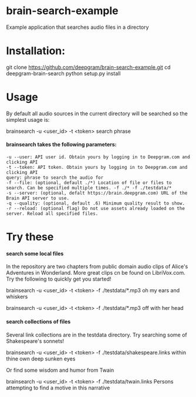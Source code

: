 # brain-search-example
Example application that searches audio files in a directory

# Installation:
git clone https://github.com/deepgram/brain-search-example.git
cd deepgram-brain-search
python setup.py install

# Usage
By default all audio sources in the current directory will be searched so the simplest usage is:

brainsearch -u <user_id> -t \<token> search phrase

#### brainsearch takes the following parameters:
    -u --user: API user id. Obtain yours by logging in to Deepgram.com and clicking API
    -t --token: API token. Obtain yours by logging in to Deepgram.com and clicking API
    query: phrase to search the audio for
    -f --file: (optional, default ./*) Location of file or files to search. Can be specified multiple times. -f ./* -f ./testdata/*
    -s --server: (optional, defalt https://brain.deepgram.com) URL of the Brain API server to use.
    -q --quality: (optional, default .6) Minimum quality result to show.
    -r --reload: (optional flag) Do not use assets already loaded on the server. Reload all specified files.


# Try these

#### search some local files
In the repository are two chapters from public domain audio clips of Alice's Adventures in Wonderland. More great clips cn be found on LibriVox.com. Try the following to quickly get you started!

brainsearch -u <user_id> -t \<token> -f ./testdata/*.mp3 oh my ears and whiskers

brainsearch -u <user_id> -t \<token> -f ./testdata/*.mp3 off with her head

#### search collections of files
Several link collections are in the testdata directory. Try searching some of Shakespeare's sonnets!

brainsearch -u <user_id> -t \<token> -f ./testdata/shakespeare.links within thine own deep sunken eyes

Or find some wisdom and humor from Twain

brainsearch -u <user_id> -t \<token> -f ./testdata/twain.links Persons attempting to find a motive in this narrative
